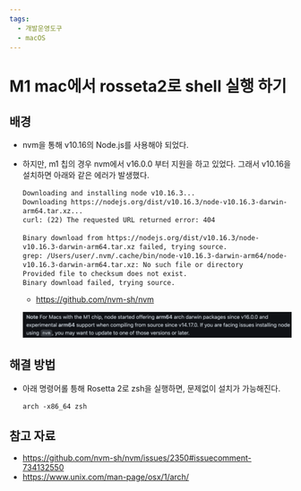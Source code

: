 ```yaml
---
tags:
  - 개발운영도구
  - macOS
---
```

# M1 mac에서 rosseta2로 shell 실행 하기

## 배경

- nvm을 통해 v10.16의 Node.js를 사용해야 되었다.

- 하지만, m1 칩의 경우 nvm에서 v16.0.0 부터 지원을 하고 있었다. 그래서 v10.16을 설치하면 아래와 같은 에러가 발생했다.

  ```plain
  Downloading and installing node v10.16.3...
  Downloading https://nodejs.org/dist/v10.16.3/node-v10.16.3-darwin-arm64.tar.xz...
  curl: (22) The requested URL returned error: 404
  
  Binary download from https://nodejs.org/dist/v10.16.3/node-v10.16.3-darwin-arm64.tar.xz failed, trying source.
  grep: /Users/user/.nvm/.cache/bin/node-v10.16.3-darwin-arm64/node-v10.16.3-darwin-arm64.tar.xz: No such file or directory
  Provided file to checksum does not exist.
  Binary download failed, trying source.
  ```

  - https://github.com/nvm-sh/nvm

  ![image-20221228132611160](assets/image-20221228132611160.png)

## 해결 방법

- 아래 명령어롤 틍해 Rosetta 2로 zsh을 실행하면, 문제없이 설치가 가능해진다.

  ```she
  arch -x86_64 zsh

## 참고 자료

- https://github.com/nvm-sh/nvm/issues/2350#issuecomment-734132550
- https://www.unix.com/man-page/osx/1/arch/
